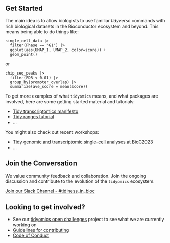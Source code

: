 ## Get Started

The main idea is to allow biologists to use familiar *tidyverse*
commands with rich biological datasets in the Bioconductor ecosystem
and beyond. This means being able to do things like:

```{r}
single_cell_data |>
  filter(Phase == "G1") |>
  ggplot(aes(UMAP_1, UMAP_2, color=score)) + 
  geom_point()
```

or

```{r}
chip_seq_peaks |>
  filter(FDR < 0.01) |>
  group_by(promoter_overlap) |>
  summarize(ave_score = mean(score))
```

To get more examples of what `tidyomics` means, and what packages are
involved, here are some getting started material and tutorials:

* [Tidy transcriptomics manifesto](https://tidyomics.github.io/tidyomicsBlog/post/2021-07-07-tidy-transcriptomics-manifesto/)
* [Tidy ranges tutorial](https://tidyomics.github.io/tidy-ranges-tutorial/)
* ...

You might also check out recent workshops:

* [Tidy genomic and transcriptomic single-cell analyses at BioC2023](https://tidyomics.github.io/tidyomicsWorkshopBioc2023/articles/tidyGenomicsTranscriptomics.html)
* ...

## Join the Conversation

We value community feedback and collaboration. Join the ongoing
discussion and contribute to the evolution of the `tidyomics`
ecosystem.

[Join our Slack Channel - #tidiness_in_bioc](https://slack.bioconductor.org)

## Looking to get involved? 

* See our [tidyomics open challenges](https://github.com/orgs/tidyomics/projects/1)
  project to see what we are currently working on
* [Guidelines for contributing](contributing.md)
* [Code of Conduct](CODE_OF_CONDUCT.md)
